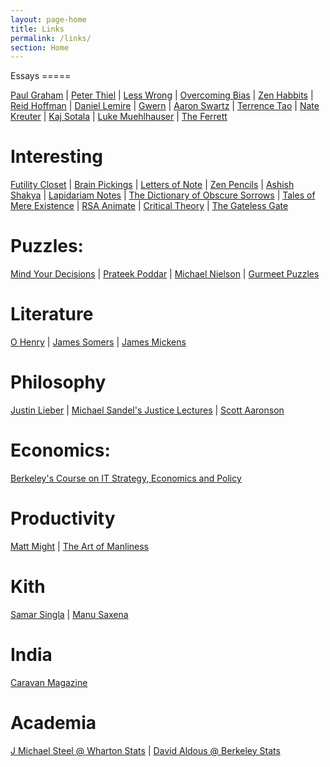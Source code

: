 ```yaml
---
layout: page-home
title: Links
permalink: /links/
section: Home
---
```


<div class="section" markdown="1">
Essays
=====

[Paul Graham](http://www.paulgraham.com/articles.html)
| [Peter Thiel](http://blakemasters.com/peter-thiels-cs183-startup)
| [Less Wrong](http://wiki.lesswrong.com/wiki/Sequences)
| [Overcoming Bias](http://www.overcomingbias.com/archives)
| [Zen Habbits](http://zenhabits.net/archives/)
| [Reid Hoffman](http://reidhoffman.org/essays/)
| [Daniel Lemire](http://lemire.me/blog/)
| [Gwern](http://www.gwern.net/)
| [Aaron Swartz](http://www.aaronsw.com/weblog/)
| [Terrence Tao](http://terrytao.wordpress.com/career-advice/)
| [Nate Kreuter](http://www.natekreuter.net/)
| [Kaj Sotala](http://kajsotala.fi/)
| [Luke Muehlhauser](http://lukeprog.com/writings.html)
| [The Ferrett](http://theferrett.livejournal.com/)


Interesting
=====

[Futility Closet](http://www.futilitycloset.com/)
| [Brain Pickings](http://www.brainpickings.org/)
| [Letters of Note](http://www.lettersofnote.com/)
| [Zen Pencils](http://zenpencils.com/)
| [Ashish Shakya](http://stupidusmaximus.wordpress.com/)
| [Lapidariam Notes](http://aminotes.tumblr.com/)
| [The Dictionary of Obscure Sorrows](http://www.dictionaryofobscuresorrows.com/)
| [Tales of Mere Existence](https://www.youtube.com/show/talesofmereexistence)
| [RSA Animate](http://www.thersa.org/events/rsaanimate)
| [Critical Theory](http://www.critical-theory.com/)
| [The Gateless Gate](http://www.ibiblio.org/zen/cgi-bin/koan-index.pl)

Puzzles:
=====

[Mind Your Decisions](http://mindyourdecisions.com/blog/)
| [Prateek Poddar](http://www.cseblog.com/)
| [Michael Nielson](http://michaelnielsen.org/blog/writing/)
| [Gurmeet Puzzles](http://gurmeet.net/puzzles/)

Literature
=====

[O Henry](http://www.literaturecollection.com/a/o_henry/)
| [James Somers](http://jsomers.net/#feeds)
| [James Mickens](http://blogs.msdn.com/b/oldnewthing/archive/2013/12/24/10484402.aspx)


Philosophy
=====

[Justin Lieber](http://mailer.fsu.edu/~jleiber/Justin%20Leiber's%20Home%20Page.htm)
| [Michael Sandel's Justice Lectures](http://www.justiceharvard.org/watch/)
| [Scott Aaronson](http://www.scottaaronson.com/blog/)

Economics:
=====
[Berkeley's Course on IT Strategy, Economics and Policy](http://courses.ischool.berkeley.edu/i290-itesap/f11/Readings.html)

Productivity
=====

[Matt Might](http://matt.might.net/articles/)
| [The Art of Manliness](http://www.artofmanliness.com/2011/11/13/masculine-voice/)

Kith
=====

[Samar Singla](http://samarsingla.com/)
| [Manu Saxena](http://manusaxena.blogspot.in/)

India
=====

[Caravan Magazine](http://www.caravanmagazine.in/reporting-and-essays/essay)

Academia
=====

[J Michael Steel @ Wharton Stats](http://www-stat.wharton.upenn.edu/~steele/Rants.htm)
| [David Aldous @ Berkeley Stats](http://www.stat.berkeley.edu/~aldous/)










